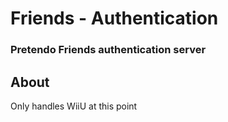 # Friends - Authentication
### Pretendo Friends authentication server

## About
Only handles WiiU at this point